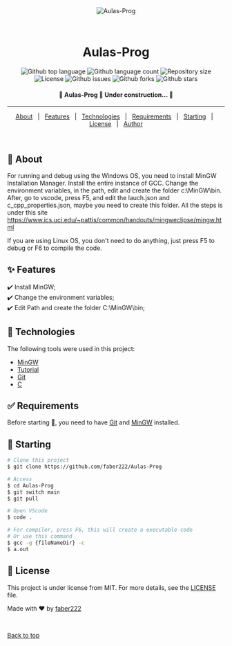 <div align="center" id="top"> 
  <img src="./.github/app.gif" alt="Aulas-Prog" />

  &#xa0;

  <!-- <a href="https://aulasprog.netlify.app">Demo</a> -->
</div>

<h1 align="center">Aulas-Prog</h1>

<p align="center">
  <img alt="Github top language" src="https://img.shields.io/github/languages/top/faber222/Aulas-Prog?color=56BEB8">

  <img alt="Github language count" src="https://img.shields.io/github/languages/count/faber222/Aulas-Prog?color=56BEB8">

  <img alt="Repository size" src="https://img.shields.io/github/repo-size/faber222/Aulas-Prog?color=56BEB8">

  <img alt="License" src="https://img.shields.io/github/license/faber222/Aulas-Prog?color=56BEB8">

  <img alt="Github issues" src="https://img.shields.io/github/issues/faber222/Aulas-Prog?color=56BEB8" /> 

  <img alt="Github forks" src="https://img.shields.io/github/forks/faber222/Aulas-Prog?color=56BEB8" /> 

  <img alt="Github stars" src="https://img.shields.io/github/stars/faber222/Aulas-Prog?color=56BEB8" /> 
</p>

<!-- Status -->

<h4 align="center"> 
	🚧  Aulas-Prog 🚀 Under construction...  🚧
</h4> 

<hr> 

<p align="center">
  <a href="#dart-about">About</a> &#xa0; | &#xa0; 
  <a href="#sparkles-features">Features</a> &#xa0; | &#xa0;
  <a href="#rocket-technologies">Technologies</a> &#xa0; | &#xa0;
  <a href="#white_check_mark-requirements">Requirements</a> &#xa0; | &#xa0;
  <a href="#checkered_flag-starting">Starting</a> &#xa0; | &#xa0;
  <a href="#memo-license">License</a> &#xa0; | &#xa0;
  <a href="https://github.com/faber222" target="_blank">Author</a>
</p>

<br>

## :dart: About ##

For running and debug using the Windows OS, you need to install MinGW Installation Manager.
Install the entire instance of GCC.
Change the environment variables, in the path, edit and create the folder c:\MinGW\bin.
After, go to vscode, press F5, and edit the lauch.json and c_cpp_properties.json, maybe you need to create this folder.
All the steps is under this site https://www.ics.uci.edu/~pattis/common/handouts/mingweclipse/mingw.html

If you are using Linux OS, you don't need to do anything, just press F5 to debug or F6 to compile the code.

## :sparkles: Features ##

:heavy_check_mark: Install MinGW;\
:heavy_check_mark: Change the environment variables;\
:heavy_check_mark: Edit Path and create the folder C:\MinGW\bin;

## :rocket: Technologies ##

The following tools were used in this project:

- [MinGW](https://ufpr.dl.sourceforge.net/project/mingw/Installer/mingw-get-setup.exe)
- [Tutorial](https://www.ics.uci.edu/~pattis/common/handouts/mingweclipse/mingw.html)
- [Git](https://git-scm.com/)
- [C](https://www.learn-c.org/)

## :white_check_mark: Requirements ##

Before starting :checkered_flag:, you need to have [Git](https://git-scm.com) and [MinGW](https://ufpr.dl.sourceforge.net/project/mingw/Installer/mingw-get-setup.exe) installed.

## :checkered_flag: Starting ##

```bash
# Clone this project
$ git clone https://github.com/faber222/Aulas-Prog

# Access
$ cd Aulas-Prog
$ git switch main
$ git pull

# Open VScode
$ code .

# For compiler, press F6, this will create a executable code 
# Or use this command
$ gcc -g {fileNameDir} -c
$ a.out
```

## :memo: License ##

This project is under license from MIT. For more details, see the [LICENSE](LICENSE.md) file.


Made with :heart: by <a href="https://github.com/faber222" target="_blank">faber222</a>

&#xa0;

<a href="#top">Back to top</a>
